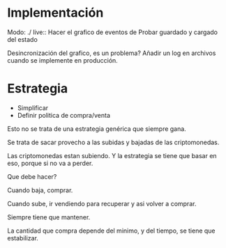 # Implementación
Modo: ./ live:<days>:
    Hacer el grafico de eventos de <days>
    Probar guardado y cargado del estado

Desincronización del grafico, es un problema?
Añadir un log en archivos cuando se implemente en producción.

# Estrategia

* Simplificar
* Definir politica de compra/venta

Esto no se trata de una estrategia genérica que siempre gana.

Se trata de sacar provecho a las subidas y bajadas de las criptomonedas.

Las criptomonedas estan subiendo. Y la estrategia se tiene que basar en eso, porque si no va a perder.

Que debe hacer?

Cuando baja, comprar.

Cuando sube, ir vendiendo para recuperar y asi volver a comprar.

Siempre tiene que mantener.

La cantidad que compra depende del minimo, y del tiempo, se tiene que estabilizar.